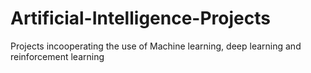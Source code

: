 # Artificial-Intelligence-Projects
Projects incooperating the use of Machine learning, deep learning and reinforcement learning
